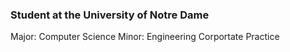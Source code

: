### Student at the University of Notre Dame
  Major: Computer Science
  Minor: Engineering Corportate Practice
